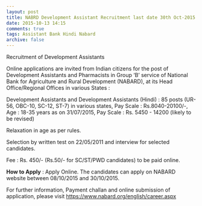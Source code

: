 ```yaml
---
layout: post
title: NABRD Development Assistant Recruitment last date 30th Oct-2015   
date: 2015-10-13 14:15
comments: true
tags: Assistant Bank Hindi Nabard 
archive: false
---
```


Recruitment of Development Assistants

Online applications are invited from Indian citizens for the post of Development Assistants and Pharmacists in Group ‘B’ service of National Bank for Agriculture and Rural Development (NABARD), at its Head Office/Regional Offices in various States :

Development Assistants and Development Assistants (Hindi) : 85 posts (UR-56, OBC-10, SC-12, ST-7) in various states, Pay Scale : Rs.8040-20100/-, Age : 18-35 years as on 31/07/2015, Pay Scale : Rs. 5450 - 14200 (likely to be revised)

Relaxation in age as per rules. 

Selection by written test on 22/05/2011 and interview for selected candidates.

Fee : Rs. 450/- (Rs.50/- for SC/ST/PWD candidates) to be paid online.

**How to Apply** : Apply Online. The candidates can apply on NABARD website between 08/10/2015 and 30/10/2015. 

For further information, Payment challan and online submission of application, please visit <https://www.nabard.org/english/career.aspx>




